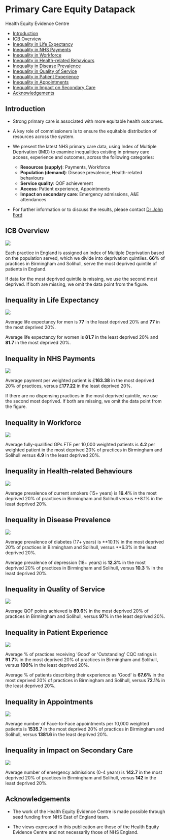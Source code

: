 # Primary Care Equity Datapack
Health Equity Evidence Centre

- [Introduction](#introduction)
- [ICB Overview](#icb-overview)
- [Inequality in Life Expectancy](#inequality-in-life-expectancy)
- [Inequality in NHS Payments](#inequality-in-nhs-payments)
- [Inequality in Workforce](#inequality-in-workforce)
- [Inequality in Health-related
  Behaviours](#inequality-in-health-related-behaviours)
- [Inequality in Disease Prevalence](#inequality-in-disease-prevalence)
- [Inequality in Quality of Service](#inequality-in-quality-of-service)
- [Inequality in Patient Experience](#inequality-in-patient-experience)
- [Inequality in Appointments](#inequality-in-appointments)
- [Inequality in Impact on Secondary
  Care](#inequality-in-impact-on-secondary-care)
- [Acknowledgements](#acknowledgements)

## Introduction

- Strong primary care is associated with more equitable health outcomes.

- A key role of commissioners is to ensure the equitable distribution of
  resources across the system.

- We present the latest NHS primary care data, using Index of Multiple
  Deprivation (IMD) to examine inequalities existing in primary care
  access, experience and outcomes, across the following categories:

  - **Resources (supply)**: Payments, Workforce
  - **Population (demand)**: Disease prevalence, Health-related
    behaviours
  - **Service quality**: QOF achievement
  - **Access**: Patient experience, Appointments
  - **Impact on secondary care**: Emergency admissions, A&E attendances

- For further information or to discuss the results, please contact [Dr
  John Ford](j.a.ford@qmul.ac.uk)

## ICB Overview

![](figure-commonmark/overview-1.png)

Each practice in England is assigned an Index of Multiple Deprivation
based on the population served, which we divide into deprivation
quintiles. **66**% of practices in Birmingham and Solihull, serve the
most deprived quintile of patients in England.

If data for the most deprived quintile is missing, we use the second
most deprived. If both are missing, we omit the data point from the
figure.

## Inequality in Life Expectancy

![](figure-commonmark/Life_Expectancy-1.png)

Average life expectancy for men is **77** in the least deprived 20% and
**77** in the most deprived 20%.

Average life expectancy for women is **81.7** in the least deprived 20%
and **81.7** in the most deprived 20%.

## Inequality in NHS Payments

![](figure-commonmark/payments-1.png)

Average payment per weighted patient is £**163.38** in the most deprived
20% of practices, versus £**177.22** in the least deprived 20%.

If there are no dispensing practices in the most deprived quintile, we
use the second most deprived. If both are missing, we omit the data
point from the figure.

## Inequality in Workforce

![](figure-commonmark/workforce-1.png)

Average fully-qualified GPs FTE per 10,000 weighted patients is **4.2**
per weighted patient in the most deprived 20% of practices in Birmingham
and Solihull versus **4.9** in the least deprived 20%.

## Inequality in Health-related Behaviours

![](figure-commonmark/behaviours-1.png)

Average prevalence of current smokers (15+ years) is **16.4**% in the
most deprived 20% of practices in Birmingham and Solihull versus
\*\*8.1% in the least deprived 20%.

## Inequality in Disease Prevalence

![](figure-commonmark/prevalence-1.png)

Average prevalence of diabetes (17+ years) is **10.1% in the most
deprived 20% of practices in Birmingham and Solihull, versus **6.3% in
the least deprived 20%.

Average prevalence of depression (18+ years) is **12.3**% in the most
deprived 20% of practices in Birmingham and Solihull, versus **10.3** %
in the least deprived 20%.

## Inequality in Quality of Service

![](figure-commonmark/quality-1.png)

Average QOF points achieved is **89.6**% in the most deprived 20% of
practices in Birmingham and Solihull, versus **97**% in the least
deprived 20%.

## Inequality in Patient Experience

![](figure-commonmark/exp-1.png)

Average % of practices receiving 'Good' or 'Outstanding' CQC ratings is
**91.7**% in the most deprived 20% of practices in Birmingham and
Solihull, versus **100%** in the least deprived 20%.

Average % of patients describing their experience as 'Good' is **67.6%**
in the most deprived 20% of practices in Birmingham and Solihull, versus
**72.1%** in the least deprived 20%.

## Inequality in Appointments

![](figure-commonmark/appts-1.png)

Average number of Face-to-Face appointments per 10,000 weighted patients
is **1535.7** in the most deprived 20% of practices in Birmingham and
Solihull, versus **1381.6** in the least deprived 20%.

## Inequality in Impact on Secondary Care

![](figure-commonmark/secondary-1.png)

Average number of emergency admissions (0-4 years) is **142.7** in the
most deprived 20% of practices in Birmingham and Solihull, versus
**142** in the least deprived 20%.

## Acknowledgements

- The work of the Health Equity Evidence Centre is made possible through
  seed funding from NHS East of England team.

- The views expressed in this publication are those of the Health Equity
  Evidence Centre and not necessarily those of NHS England.
